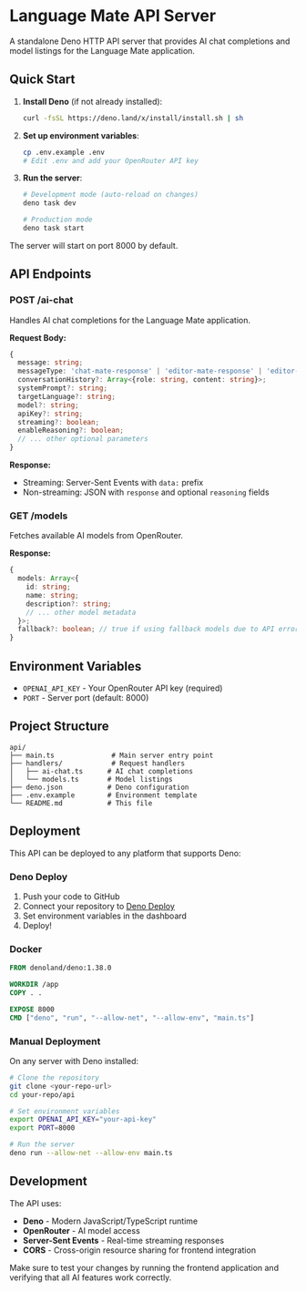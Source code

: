 # Language Mate API Server

A standalone Deno HTTP API server that provides AI chat completions and model listings for the Language Mate application.

## Quick Start

1. **Install Deno** (if not already installed):
   ```bash
   curl -fsSL https://deno.land/x/install/install.sh | sh
   ```

2. **Set up environment variables**:
   ```bash
   cp .env.example .env
   # Edit .env and add your OpenRouter API key
   ```

3. **Run the server**:
   ```bash
   # Development mode (auto-reload on changes)
   deno task dev
   
   # Production mode
   deno task start
   ```

The server will start on port 8000 by default.

## API Endpoints

### POST /ai-chat

Handles AI chat completions for the Language Mate application.

**Request Body:**
```typescript
{
  message: string;
  messageType: 'chat-mate-response' | 'editor-mate-response' | 'editor-mate-user-comment' | 'editor-mate-chatmate-comment';
  conversationHistory?: Array<{role: string, content: string}>;
  systemPrompt?: string;
  targetLanguage?: string;
  model?: string;
  apiKey?: string;
  streaming?: boolean;
  enableReasoning?: boolean;
  // ... other optional parameters
}
```

**Response:**
- Streaming: Server-Sent Events with `data:` prefix
- Non-streaming: JSON with `response` and optional `reasoning` fields

### GET /models

Fetches available AI models from OpenRouter.

**Response:**
```typescript
{
  models: Array<{
    id: string;
    name: string;
    description?: string;
    // ... other model metadata
  }>;
  fallback?: boolean; // true if using fallback models due to API error
}
```

## Environment Variables

- `OPENAI_API_KEY` - Your OpenRouter API key (required)
- `PORT` - Server port (default: 8000)

## Project Structure

```
api/
├── main.ts              # Main server entry point
├── handlers/            # Request handlers
│   ├── ai-chat.ts      # AI chat completions
│   └── models.ts       # Model listings
├── deno.json           # Deno configuration
├── .env.example        # Environment template
└── README.md           # This file
```

## Deployment

This API can be deployed to any platform that supports Deno:

### Deno Deploy

1. Push your code to GitHub
2. Connect your repository to [Deno Deploy](https://deno.com/deploy)
3. Set environment variables in the dashboard
4. Deploy!

### Docker

```dockerfile
FROM denoland/deno:1.38.0

WORKDIR /app
COPY . .

EXPOSE 8000
CMD ["deno", "run", "--allow-net", "--allow-env", "main.ts"]
```

### Manual Deployment

On any server with Deno installed:

```bash
# Clone the repository
git clone <your-repo-url>
cd your-repo/api

# Set environment variables
export OPENAI_API_KEY="your-api-key"
export PORT=8000

# Run the server
deno run --allow-net --allow-env main.ts
```

## Development

The API uses:
- **Deno** - Modern JavaScript/TypeScript runtime
- **OpenRouter** - AI model access
- **Server-Sent Events** - Real-time streaming responses
- **CORS** - Cross-origin resource sharing for frontend integration

Make sure to test your changes by running the frontend application and verifying that all AI features work correctly.